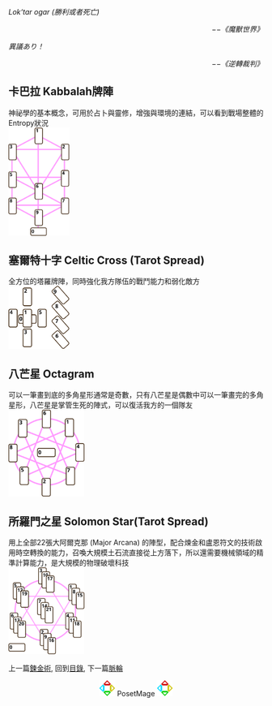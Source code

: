 *Lok‘tar ogar (勝利或者死亡)*  
<p align="right"><i>−−《魔獸世界》</i></p>

*異議あり！*  
<p align="right"><i>−−《逆轉裁判》</i></p>


## 卡巴拉 Kabbalah牌陣  
神祕學的基本概念，可用於占卜與靈修，增強與環境的連結，可以看到戰場整體的Entropy狀況  
<img src="./Tarot_Kabbalah.svg" Width="120" />

## 塞爾特十字 Celtic Cross (Tarot Spread)  
全方位的塔羅牌陣，同時強化我方隊伍的戰鬥能力和弱化敵方  
<img src="./Celtic%20Cross.svg" Width="120" />
## 八芒星 Octagram  
可以一筆畫到底的多角星形通常是奇數，只有八芒星是偶數中可以一筆畫完的多角星形，八芒星是掌管生死的陣式，可以復活我方的一個隊友  
<img src="./Octagram.svg" Width="150" />

## 所羅門之星 Solomon Star(Tarot Spread)  
用上全部22張大阿爾克那 (Major Arcana) 的陣型，配合煉金和盧恩符文的技術啟用時空轉換的能力，召喚大規模土石流直接從上方落下，所以還需要機械領域的精準計算能力，是大規模的物理破壞科技  
<img src="./Solomon%20Star.svg" Width="150" />

上一篇[鍊金術](../Alchemy), 
回到[目錄](/#ch-2-documentation), 
下一篇[脈輪](../Cakra)


<p align="center"><img src="/Icon/New/PosetMage_t.png" Height="32" /> PosetMage <img src="/Icon/New/PosetMage_t.png" Height="32" /></p>
